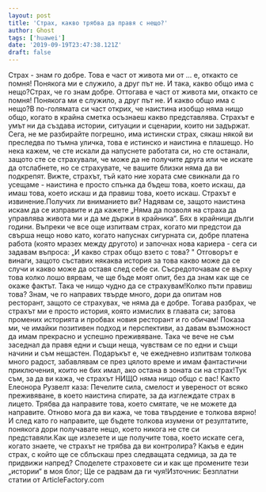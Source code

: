 ```yaml
---
layout: post
title: 'Страх, какво трябва да правя с нещо?'
author: Ghost
tags: ['huawei']
date: '2019-09-19T23:47:38.121Z'
draft: false
---
```


Страх - знам го добре. Това е част от живота ми от ... е, откакто се помня! Понякога ми е служило, а друг път не. И така, какво общо има с нещо?Страх, че го знам добре. Оттогава е част от живота ми, откакто се помня! Понякога ми е служило, а друг път не. И какво общо има с нещо?В по-голямата си част открих, че наистина изобщо няма нищо общо, когато в крайна сметка осъзнаеш какво представлява. Страхът е умът ни да създава истории, ситуации и сценарии, които ни задържат. Сега, не ме разбирайте погрешно, има истински страх, сякаш някой ви преследва по тъмна уличка, това е истинско и наистина е плашещо. Но нека кажем, че сте искали да напуснете работата си, но сте останали, защото сте се страхували, че може да не получите друга или че искате да отслабнете, но се страхувате, че вашите близки няма да ви подкрепят. Вижте, страхът, тъй като ние хората сме свикнали да го усещаме - наистина е просто спънка да бъдеш това, което искаш, да имаш това, което искаш и да правиш това, което искаш. Страхът е извинение.Получих ли вниманието ви? Надявам се, защото наистина искам да се изправите и да кажете „Няма да позволя на страха да управлява живота ми и да ме държи в крайника“. Бях в крайници дълги години. Въпреки че все още изпитвам страх, когато ми предстои да свърша нещо ново като, когато напуснах сигурната си, добре платена работа (която мразех между другото) и започнах нова кариера - сега си задавам въпроса: „И какво страх общо взето с това? " Отговорът е винаги, защото съставих някаква история за това какво може да се случи и какво може да оставя след себе си. Съсредоточавам се върху това колко лошо вярвам, че ще бъде моят опит, без да знам как ще се окаже фактът. Така че нищо чудно да се страхувам!Колко пъти правиш това? Знам, че го направих твърде много, дори да опитам нов ресторант, защото се страхувах, че няма да е добре. Тогава разбрах, че страхът ми е просто история, която измислих в главата си; затова промених историята и пробвах новия ресторант и го обичам! Показа ми, че имайки позитивен подход и перспективи, аз давам възможност да имам прекрасно и успешно преживяване. Така че вече не съм заседнал да правя едни и същи неща, чувствам се по едни и същи начини и съм нещастен. Подаръкът е, че ежедневно изпитвам толкова много радост, забавлявам се през цялото време и имам фантастични приключения, които не бих имал, ако остана в зоната си на страх!Тук съм, за да ви кажа, че страхът НИЩО няма нищо общо с вас! Както Елеонора Рузвелт каза: Печелите сила, смелост и увереност от всяко преживяване, в което наистина спирате, за да изглеждате страх в лицето. Трябва да направите това, което смятате, че не можете да направите. Отново мога да ви кажа, че това твърдение е толкова вярно! И след като го направите, ще бъдете толкова изумени от резултатите, понякога дори получавате нещо, което никога не сте си представяли.Как ще излезете и ще получите това, което искате сега, когато знаете, че страхът не трябва да ви контролира? Какъв е един страх, с който ще се сблъскаш през следващата седмица, за да те придвижи напред? Споделете страховете си и как ще промените тези „истории“ в моя блог; Ще се радвам да ги чуя!Източник: Безплатни статии от ArticleFactory.com
